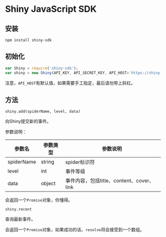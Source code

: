 # Shiny JavaScript SDK

## 安装

`npm install shiny-sdk`


## 初始化

```JavaScript
var Shiny = require('shiny-sdk');
var shiny = new Shiny(API_KEY, API_SECRET_KEY, API_HOST='https://shiny.kotori.moe')
```

注意，`API_HOST`有默认值，如果需要手工指定，最后请勿带上斜杠。

## 方法

`shiny.add(spiderName, level, data)`

向Shiny提交新的事件。

参数说明：

| 参数名 | 参数类型 | 参数说明 | 
|-----|------|-----|
|spiderName| string| spider标识符|
|level| int | 事件等级 |
|data|object| 事件内容，包括title、content、cover、link|

会返回一个`Promise`对象，你懂得。


`shiny.recent`

查询最新事件。

会返回一个`Promise`对象，如果成功的话，`resolve`将会接受到一个数组。